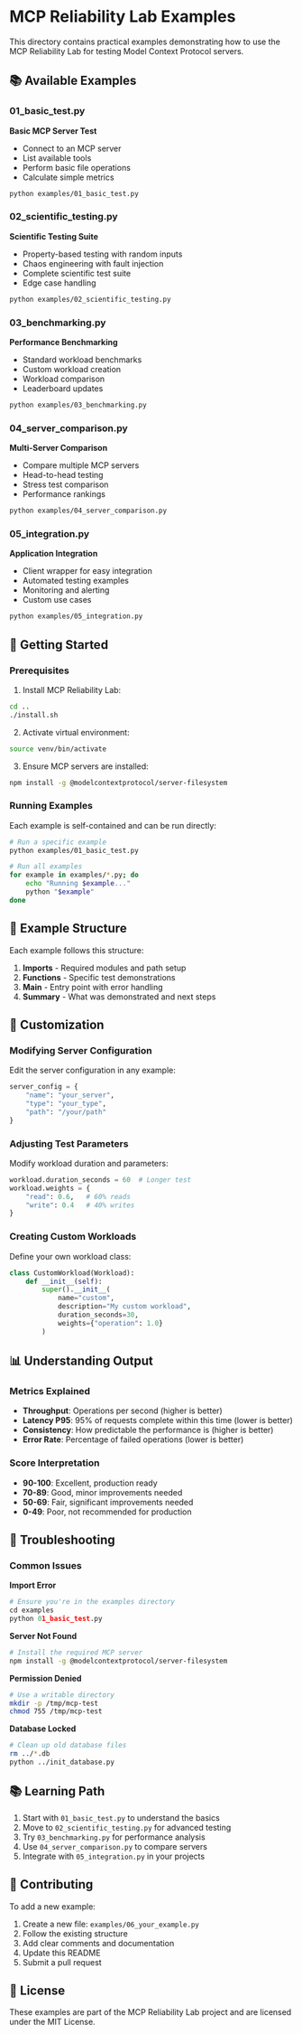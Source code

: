 # MCP Reliability Lab Examples

This directory contains practical examples demonstrating how to use the MCP Reliability Lab for testing Model Context Protocol servers.

## 📚 Available Examples

### 01_basic_test.py
**Basic MCP Server Test**
- Connect to an MCP server
- List available tools
- Perform basic file operations
- Calculate simple metrics

```bash
python examples/01_basic_test.py
```

### 02_scientific_testing.py
**Scientific Testing Suite**
- Property-based testing with random inputs
- Chaos engineering with fault injection
- Complete scientific test suite
- Edge case handling

```bash
python examples/02_scientific_testing.py
```

### 03_benchmarking.py
**Performance Benchmarking**
- Standard workload benchmarks
- Custom workload creation
- Workload comparison
- Leaderboard updates

```bash
python examples/03_benchmarking.py
```

### 04_server_comparison.py
**Multi-Server Comparison**
- Compare multiple MCP servers
- Head-to-head testing
- Stress test comparison
- Performance rankings

```bash
python examples/04_server_comparison.py
```

### 05_integration.py
**Application Integration**
- Client wrapper for easy integration
- Automated testing examples
- Monitoring and alerting
- Custom use cases

```bash
python examples/05_integration.py
```

## 🚀 Getting Started

### Prerequisites

1. Install MCP Reliability Lab:
```bash
cd ..
./install.sh
```

2. Activate virtual environment:
```bash
source venv/bin/activate
```

3. Ensure MCP servers are installed:
```bash
npm install -g @modelcontextprotocol/server-filesystem
```

### Running Examples

Each example is self-contained and can be run directly:

```bash
# Run a specific example
python examples/01_basic_test.py

# Run all examples
for example in examples/*.py; do
    echo "Running $example..."
    python "$example"
done
```

## 📝 Example Structure

Each example follows this structure:

1. **Imports** - Required modules and path setup
2. **Functions** - Specific test demonstrations
3. **Main** - Entry point with error handling
4. **Summary** - What was demonstrated and next steps

## 🔧 Customization

### Modifying Server Configuration

Edit the server configuration in any example:

```python
server_config = {
    "name": "your_server",
    "type": "your_type",
    "path": "/your/path"
}
```

### Adjusting Test Parameters

Modify workload duration and parameters:

```python
workload.duration_seconds = 60  # Longer test
workload.weights = {
    "read": 0.6,   # 60% reads
    "write": 0.4   # 40% writes
}
```

### Creating Custom Workloads

Define your own workload class:

```python
class CustomWorkload(Workload):
    def __init__(self):
        super().__init__(
            name="custom",
            description="My custom workload",
            duration_seconds=30,
            weights={"operation": 1.0}
        )
```

## 📊 Understanding Output

### Metrics Explained

- **Throughput**: Operations per second (higher is better)
- **Latency P95**: 95% of requests complete within this time (lower is better)
- **Consistency**: How predictable the performance is (higher is better)
- **Error Rate**: Percentage of failed operations (lower is better)

### Score Interpretation

- **90-100**: Excellent, production ready
- **70-89**: Good, minor improvements needed
- **50-69**: Fair, significant improvements needed
- **0-49**: Poor, not recommended for production

## 🐛 Troubleshooting

### Common Issues

**Import Error**
```python
# Ensure you're in the examples directory
cd examples
python 01_basic_test.py
```

**Server Not Found**
```bash
# Install the required MCP server
npm install -g @modelcontextprotocol/server-filesystem
```

**Permission Denied**
```bash
# Use a writable directory
mkdir -p /tmp/mcp-test
chmod 755 /tmp/mcp-test
```

**Database Locked**
```bash
# Clean up old database files
rm ../*.db
python ../init_database.py
```

## 📚 Learning Path

1. Start with `01_basic_test.py` to understand the basics
2. Move to `02_scientific_testing.py` for advanced testing
3. Try `03_benchmarking.py` for performance analysis
4. Use `04_server_comparison.py` to compare servers
5. Integrate with `05_integration.py` in your projects

## 🤝 Contributing

To add a new example:

1. Create a new file: `examples/06_your_example.py`
2. Follow the existing structure
3. Add clear comments and documentation
4. Update this README
5. Submit a pull request

## 📄 License

These examples are part of the MCP Reliability Lab project and are licensed under the MIT License.